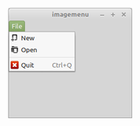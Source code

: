 ![alt text](https://github.com/agguro/gtk-programming/blob/master/gtk2.0/02-Menus-and-toolbars/03-imagemenu/imagemenu.png)
